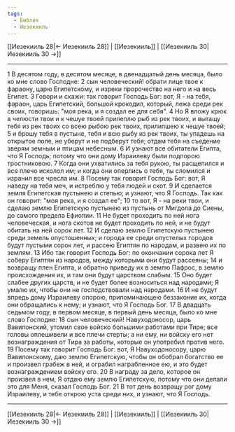 ```yaml
---
tags:
  - Библия
  - Иезекииль
---
```

[[Иезекииль 28|← Иезекииль 28]] | [[Иезекииль]] | [[Иезекииль 30|Иезекииль 30 →]]

---
1 В десятом году, в десятом месяце, в двенадцатый день месяца, было ко мне слово Господне:
2 сын человеческий! обрати лице твое к фараону, царю Египетскому, и изреки пророчество на него и на весь Египет.
3 Говори и скажи: так говорит Господь Бог: вот, Я - на тебя, фараон, царь Египетский, большой крокодил, который, лежа среди рек своих, говоришь: "моя река, и я создал ее для себя".
4 Но Я вложу крюк в челюсти твои и к чешуе твоей прилеплю рыб из рек твоих, и вытащу тебя из рек твоих со всею рыбою рек твоих, прилипшею к чешуе твоей;
5 и брошу тебя в пустыне, тебя и всю рыбу из рек твоих, ты упадешь на открытое поле, не уберут и не подберут тебя; отдам тебя на съедение зверям земным и птицам небесным.
6 И узнают все обитатели Египта, что Я Господь; потому что они дому Израилеву были подпорою тростниковою.
7 Когда они ухватились за тебя рукою, ты расщепился и все плечо исколол им; и когда они оперлись о тебя, ты сломился и изранил все чресла им.
8 Посему так говорит Господь Бог: вот, Я наведу на тебя меч, и истреблю у тебя людей и скот.
9 И сделается земля Египетская пустынею и степью; и узнают, что Я Господь. Так как он говорит: "моя река, и я создал ее";
10 то вот, Я - на реки твои, и сделаю землю Египетскую пустынею из пустынь от Мигдола до Сиены, до самого предела Ефиопии.
11 Не будет проходить по ней нога человеческая, и нога скотов не будет проходить по ней, и не будут обитать на ней сорок лет.
12 И сделаю землю Египетскую пустынею среди земель опустошенных; и города ее среди опустелых городов будут пустыми сорок лет, и рассею Египтян по народам, и развею их по землям.
13 Ибо так говорит Господь Бог: по окончании сорока лет Я соберу Египтян из народов, между которыми они будут рассеяны;
14 и возвращу плен Египта, и обратно приведу их в землю Пафрос, в землю происхождения их, и там они будут царством слабым.
15 Оно будет слабее других царств, и не будет более возноситься над народами; Я умалю их, чтобы они не господствовали над народами.
16 И не будут впредь дому Израилеву опорою, припоминающею беззаконие их, когда они обращались к нему; и узнают, что Я Господь Бог.
17 В двадцать седьмом году, в первом месяце, в первый день месяца, было ко мне слово Господне:
18 сын человеческий! Навуходоносор, царь Вавилонский, утомил свое войско большими работами при Тире; все головы оплешивели и все плечи стерты; а ни ему, ни войску его нет вознаграждения от Тира за работы, которые он употребил против него.
19 Посему так говорит Господь Бог: вот, Я Навуходоносору, царю Вавилонскому, даю землю Египетскую, чтобы он обобрал богатство ее и произвел грабеж в ней, и ограбил награбленное ею, и это будет вознаграждением войску его.
20 В награду за дело, которое он произвел в нем, Я отдаю ему землю Египетскую, потому что они делали это для Меня, сказал Господь Бог.
21 В тот день возвращу рог дому Израилеву, и тебе открою уста среди них, и узнают, что Я Господь.

---
[[Иезекииль 28|← Иезекииль 28]] | [[Иезекииль]] | [[Иезекииль 30|Иезекииль 30 →]]